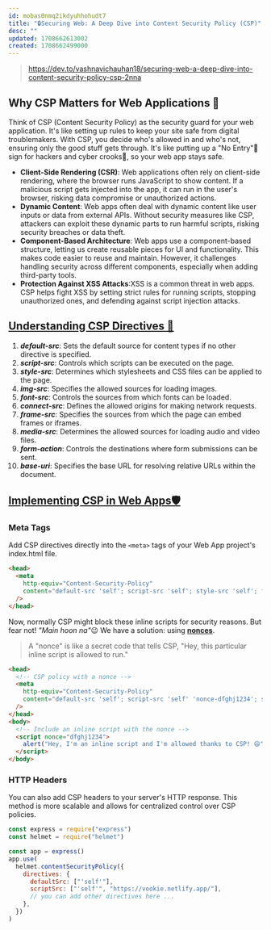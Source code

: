 ```yaml
---
id: mobas0nmq2ikdyuhhohudt7
title: "🔒Securing Web: A Deep Dive into Content Security Policy (CSP)"
desc: ""
updated: 1708662613002
created: 1708662499000
---
```


> https://dev.to/vashnavichauhan18/securing-web-a-deep-dive-into-content-security-policy-csp-2nna

## Why CSP Matters for Web Applications 🤔

Think of CSP (Content Security Policy) as the security guard for your web application. It's like setting up rules to keep your site safe from digital troublemakers. With CSP, you decide who's allowed in and who's not, ensuring only the good stuff gets through. It's like putting up a "No Entry"🚫 sign for hackers and cyber crooks👾, so your web app stays safe.

- **Client-Side Rendering (CSR)**: Web applications often rely on client-side rendering, where the browser runs JavaScript to show content. If a malicious script gets injected into the app, it can run in the user's browser, risking data compromise or unauthorized actions.
- **Dynamic Content**: Web apps often deal with dynamic content like user inputs or data from external APIs. Without security measures like CSP, attackers can exploit these dynamic parts to run harmful scripts, risking security breaches or data theft.
- **Component-Based Architecture**: Web apps use a component-based structure, letting us create reusable pieces for UI and functionality. This makes code easier to reuse and maintain. However, it challenges handling security across different components, especially when adding third-party tools.
- **Protection Against XSS Attacks**:XSS is a common threat in web apps. CSP helps fight XSS by setting strict rules for running scripts, stopping unauthorized ones, and defending against script injection attacks.

## [Understanding CSP Directives 🧠](https://dev.to/vashnavichauhan18/securing-web-a-deep-dive-into-content-security-policy-csp-2nna#understanding-csp-directives)

1. _**default-src**_: Sets the default source for content types if no other directive is specified.
2. _**script-src**_: Controls which scripts can be executed on the page.
3. _**style-src**_: Determines which stylesheets and CSS files can be applied to the page.
4. _**img-src**_: Specifies the allowed sources for loading images.
5. **_font-src_**: Controls the sources from which fonts can be loaded.
6. _**connect-src**_: Defines the allowed origins for making network requests.
7. _**frame-src**_: Specifies the sources from which the page can embed frames or iframes.
8. _**media-src**_: Determines the allowed sources for loading audio and video files.
9. **_form-action_**: Controls the destinations where form submissions can be sent.
10. _**base-uri**_: Specifies the base URL for resolving relative URLs within the document.

## [Implementing CSP in Web Apps🛡️](https://dev.to/vashnavichauhan18/securing-web-a-deep-dive-into-content-security-policy-csp-2nna#implementing-csp-in-web-apps)

### Meta Tags

Add CSP directives directly into the `<meta>` tags of your Web App project's index.html file.

```html
<head>
  <meta
    http-equiv="Content-Security-Policy"
    content="default-src 'self'; script-src 'self'; style-src 'self'; font-src 'self'; img-src 'self'; frame-src 'self'"
  />
</head>
```

Now, normally CSP might block these inline scripts for security reasons. But fear not! *"Main hoon na"*😉 We have a solution: using **[nonces](https://developer.mozilla.org/en-US/docs/Web/HTML/Global_attributes/nonce)**.

> A "nonce" is like a secret code that tells CSP, "Hey, this particular inline script is allowed to run."

```html
<head>
  <!-- CSP policy with a nonce -->
  <meta
    http-equiv="Content-Security-Policy"
    content="default-src 'self'; script-src 'self' 'nonce-dfghj1234'; style-src 'self'; font-src 'self'; img-src 'self'; frame-src 'self'"
  />
</head>
<body>
  <!-- Include an inline script with the nonce -->
  <script nonce="dfghj1234">
    alert("Hey, I'm an inline script and I'm allowed thanks to CSP! 😄")
  </script>
</body>
```

### HTTP Headers

You can also add CSP headers to your server's HTTP response. This method is more scalable and allows for centralized control over CSP policies.

```js
const express = require("express")
const helmet = require("helmet")

const app = express()
app.use(
  helmet.contentSecurityPolicy({
    directives: {
      defaultSrc: ["'self'"],
      scriptSrc: ["'self'", "https://vookie.netlify.app/"],
      // you can add other directives here ...
    },
  })
)
```
